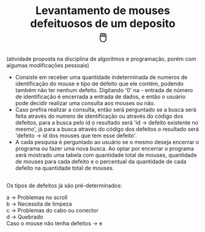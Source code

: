 <h1 align="center">Levantamento de mouses defeituosos de um deposito <br> 🖱️ </h1>

(atividade proposta na disciplina de algoritmos e programação, porém com algumas modificações pessoais)

- Consiste em receber uma quantidade indeterminada de numeros de identificação do mouse e tipo de defeito que ele contém, podendo também não ter nenhum defeito. Digitando '0' na -  entrada de número de identificação é encerrada a entrada de dados, e então o usuário pode decidir realizar uma consulta aos mouses ou não.
- Caso prefira realizar a consulta, então será perguntado se a busca será feita através do numero de identificação ou através do código dos defeitos, para a busca pelo id o resultado será 'id -> defeito existente no mesmo', já para a busca através do código dos defeitos o resultado será 'defeito -> id dos mouses que tem esse defeito'. 
- A cada pesquisa é perguntado ao usuário se o mesmo deseja encerrar o programa ou fazer uma nova busca. Ao optar por encerrar o programa será mostrado uma tabela com quantidade total de mouses, quantidade de mouses para cada defeito e o percentual da quantidade de cada defeito na quantidade total de mouses.

##

Os tipos de defeitos já são pré-determinados:

a -> Problemas no scroll 
<br>
b -> Necessita de limpeza 
<br>
c -> Problemas do cabo ou conector 
<br>
d -> Quebrado
<br>
Caso o mouse não tenha defeitos -> e

##
